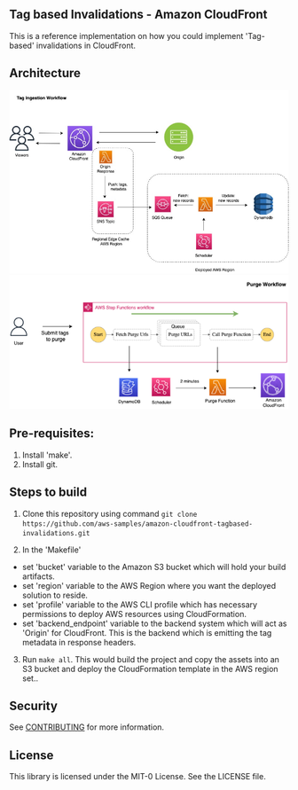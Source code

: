 ## Tag based Invalidations - Amazon CloudFront

This is a reference implementation on how you could implement 'Tag-based' invalidations in CloudFront.

## Architecture

![Tag Ingest Workflow](/images/tag-ingest-workflow.jpg)
![Tag Purge Workflow](/images/tag-purge-workflow.jpg)

## Pre-requisites:

1. Install 'make'.
1. Install git.


## Steps to build

1. Clone this repository using command `git clone https://github.com/aws-samples/amazon-cloudfront-tagbased-invalidations.git`

2. In the 'Makefile'
- set 'bucket' variable to the Amazon S3 bucket which will hold your build artifacts.
- set 'region' variable to the AWS Region where you want the deployed solution to reside.
- set 'profile' variable to the AWS CLI profile which has necessary permissions to deploy AWS resources using CloudFormation.
- set 'backend_endpoint' variable to the backend system which will act as 'Origin' for CloudFront. This is the backend which is emitting the tag metadata in response headers.

3. Run `make all`. This would build the project and copy the assets into an S3 bucket and deploy the CloudFormation template in the AWS region set..

## Security

See [CONTRIBUTING](CONTRIBUTING.md#security-issue-notifications) for more information.

## License

This library is licensed under the MIT-0 License. See the LICENSE file.
